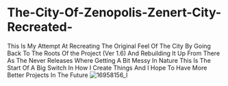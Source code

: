 # The-City-Of-Zenopolis-Zenert-City-Recreated-
This Is My Attempt At Recreating The Original Feel Of The City By Going Back To The Roots Of the Project (Ver 1.6) And Rebuilding It Up From There As The Never Releases Where Getting A Bit Messy In Nature This Is The Start Of A Big Switch In How I Create Things And I Hope To Have More Better Projects In The Future ![16958156_l](https://github.com/The-Freedom-Games/The-City-Of-Zenopolis-Zenert-City-Recreated-/assets/102349069/c8089360-32b6-437f-a48a-16444385d3e9)

